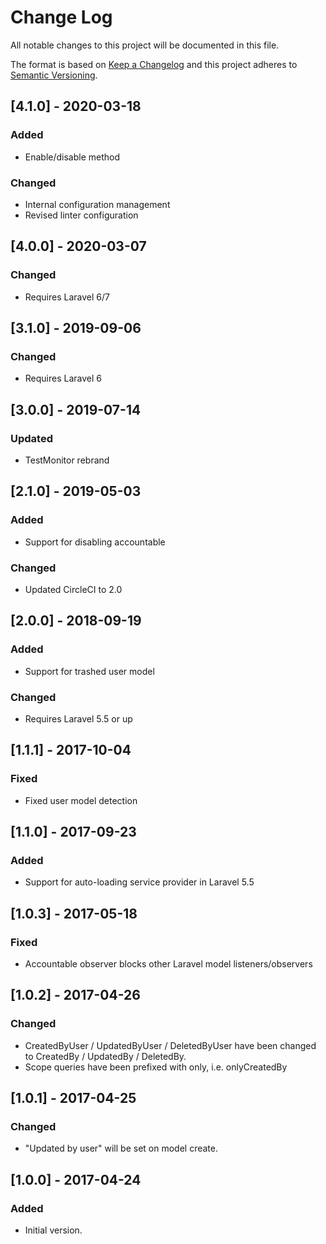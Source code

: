 # Change Log
All notable changes to this project will be documented in this file.

The format is based on [Keep a Changelog](http://keepachangelog.com/)
and this project adheres to [Semantic Versioning](http://semver.org/).

## [4.1.0] - 2020-03-18
### Added
- Enable/disable method

### Changed
- Internal configuration management
- Revised linter configuration

## [4.0.0] - 2020-03-07
### Changed
- Requires Laravel 6/7

## [3.1.0] - 2019-09-06
### Changed
- Requires Laravel 6

## [3.0.0] - 2019-07-14
### Updated
- TestMonitor rebrand

## [2.1.0] - 2019-05-03
### Added
- Support for disabling accountable

### Changed
- Updated CircleCI to 2.0

## [2.0.0] - 2018-09-19
### Added
- Support for trashed user model

### Changed
- Requires Laravel 5.5 or up

## [1.1.1] - 2017-10-04
### Fixed
- Fixed user model detection

## [1.1.0] - 2017-09-23
### Added
- Support for auto-loading service provider in Laravel 5.5  

## [1.0.3] - 2017-05-18
### Fixed
- Accountable observer blocks other Laravel model listeners/observers 

## [1.0.2] - 2017-04-26
### Changed
- CreatedByUser / UpdatedByUser / DeletedByUser have been changed to CreatedBy / UpdatedBy / DeletedBy.
- Scope queries have been prefixed with only, i.e. onlyCreatedBy

## [1.0.1] - 2017-04-25
### Changed
- "Updated by user" will be set on model create.

## [1.0.0] - 2017-04-24
### Added
- Initial version.


